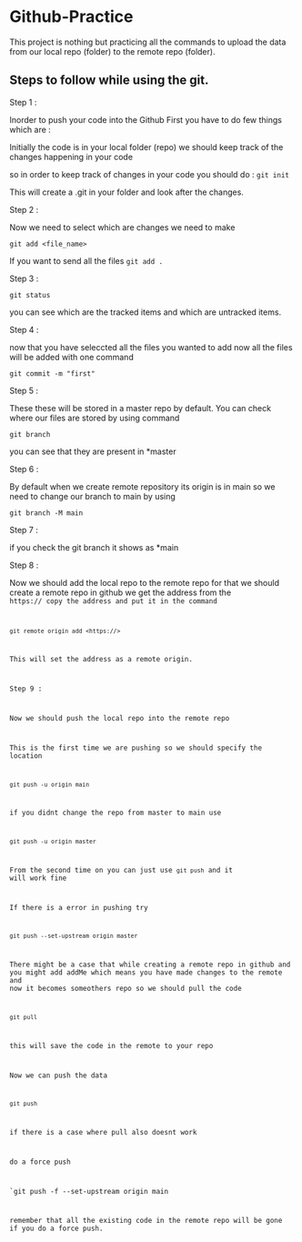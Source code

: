 # Github-Practice
This project is nothing but practicing all the commands to upload the data from our local repo (folder) to the remote repo (folder).

## Steps to follow while using the git.

Step 1 :

Inorder to push your code into the Github 
First you have to do few things which are :

Initially the code is in your local folder (repo)
we should keep track of the changes happening in your code 

so in order to keep track of changes in your code 
you should do : `git init`

This will create a .git in your folder and look after the changes.

Step 2 :

Now we need to select which are changes we need to make 

`git add <file_name>`

If you want to send all the files `git add .`

Step 3 : 

`git status`

you can see which are the tracked items and which are untracked items.

Step 4 :

now that you have seleccted all the files you wanted to add
now all the files will be added with one command 

`git commit -m "first"`

Step 5 :

These these will be stored in a master repo by default.
You can check where our files are stored by using command 

`git branch`

you can see that they are present in *master

Step 6 :

By default when we create remote repository its origin is in main
so we need to change our branch to main by using 

`git branch -M main`

Step 7 :

if you check the git branch it shows as *main

Step 8 :

Now we should add the local repo to the remote repo
for that we should create a remote repo in github 
we get the address from the <code> https://
copy the address and put it in the command 

`git remote origin add <https://>`

This will set the address as a remote origin.

Step 9 :

Now we should push the local repo into the remote repo

This is the first time we are pushing so we should specify the location

`git push -u origin main`

if you didnt change the repo from master to main use 

`git push -u origin master`

From the second time on you can just use `git push` and it will work fine

If there is a error in pushing try

`git push --set-upstream origin master`

There might be a case that while creating a remote repo in github and you might add addMe 
which means you have made changes to the remote and now it becomes someothers repo so 
we should pull the code 

`git pull`

this will save the code in the remote to your repo 

Now we can push the data 

`git push`

if there is a case where pull also doesnt work 

do a force push 

`git push -f --set-upstream origin main

remember that all the existing code in the remote repo will be gone if you do a force push.






